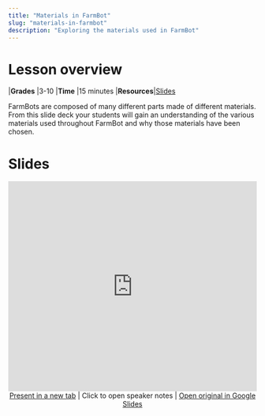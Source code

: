 ```yaml
---
title: "Materials in FarmBot"
slug: "materials-in-farmbot"
description: "Exploring the materials used in FarmBot"
---
```


# Lesson overview

|**Grades**   |3-10
|**Time**     |15 minutes
|**Resources**|[Slides](#slides)

FarmBots are composed of many different parts made of different materials. From this slide deck your students will gain an understanding of the various materials used throughout FarmBot and why those materials have been chosen.

# Slides

<iframe src="https://docs.google.com/presentation/d/e/2PACX-1vSHKEUSKfldkPbOQNdU8A0TCrgmhuCHQsfVkw73DduBnTztR2Wnal-Cp_oL7zchrwXNpPcSpI8xjRjD/embed" frameborder="0" width="100%" height="425" allowfullscreen="true" mozallowfullscreen="true" webkitallowfullscreen="true"></iframe>

<center><a href="https://docs.google.com/presentation/d/e/2PACX-1vSHKEUSKfldkPbOQNdU8A0TCrgmhuCHQsfVkw73DduBnTztR2Wnal-Cp_oL7zchrwXNpPcSpI8xjRjD/pub" target="_blank"><i class="fa fa-desktop"></i> Present in a new tab</a> | Click <i class="fa fa-gear"></i> to open speaker notes | <a href="https://docs.google.com/presentation/d/1ebjH-9JWSeDcD4odLgvXTgOlIQiUewwHARlPcELvdu4/edit" target="_blank">Open original in Google Slides <i class="fa fa-external-link-square"></i></a></center>
